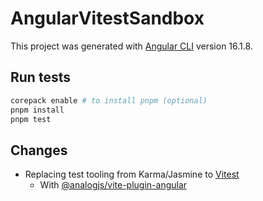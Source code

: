 # AngularVitestSandbox

This project was generated with [Angular CLI](https://github.com/angular/angular-cli) version 16.1.8.

## Run tests

```bash
corepack enable # to install pnpm (optional)
pnpm install
pnpm test
```

## Changes

- Replacing test tooling from Karma/Jasmine to [Vitest](https://vitest.dev/)
  - With [@analogjs/vite\-plugin\-angular](https://github.com/analogjs/analog/blob/main/packages/vite-plugin-angular/README.md)
